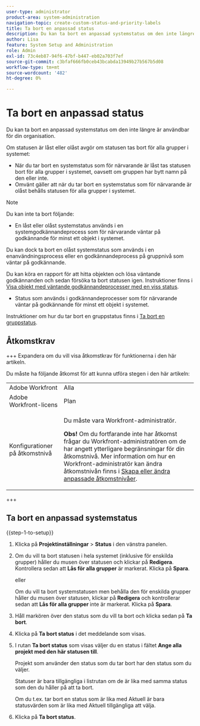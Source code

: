 ```yaml
---
user-type: administrator
product-area: system-administration
navigation-topic: create-custom-status-and-priority-labels
title: Ta bort en anpassad status
description: Du kan ta bort en anpassad systemstatus om den inte längre är användbar för din organisation.
author: Lisa
feature: System Setup and Administration
role: Admin
exl-id: 73c4eb87-94f6-47bf-b447-eb02a703f7ef
source-git-commit: c3bfaf666fb0ceb43bcabda13949b27b567b5d08
workflow-type: tm+mt
source-wordcount: '482'
ht-degree: 0%

---
```


# Ta bort en anpassad status

Du kan ta bort en anpassad systemstatus om den inte längre är användbar för din organisation.

Om statusen är låst eller olåst avgör om statusen tas bort för alla grupper i systemet:

* När du tar bort en systemstatus som för närvarande är låst tas statusen bort för alla grupper i systemet, oavsett om gruppen har bytt namn på den eller inte.
* Omvänt gäller att när du tar bort en systemstatus som för närvarande är olåst behålls statusen för alla grupper i systemet.


>[!NOTE]
>
>Du kan inte ta bort följande:
>
>* En låst eller olåst systemstatus används i en systemgodkännandeprocess som för närvarande väntar på godkännande för minst ett objekt i systemet.
>
>  Du kan dock ta bort en olåst systemstatus som används i en enanvändningsprocess eller en godkännandeprocess på gruppnivå som väntar på godkännande.
>
>  Du kan köra en rapport för att hitta objekten och lösa väntande godkännanden och sedan försöka ta bort statusen igen. Instruktioner finns i [Visa objekt med väntande godkännandeprocesser med en viss status](../../../administration-and-setup/customize-workfront/creating-custom-status-and-priority-labels/list-objects-pending-approval-certain-status.md).
>
>* Status som används i godkännandeprocesser som för närvarande väntar på godkännande för minst ett objekt i systemet.

Instruktioner om hur du tar bort en gruppstatus finns i [Ta bort en gruppstatus](../../../administration-and-setup/manage-groups/manage-group-statuses/delete-a-group-status.md).

## Åtkomstkrav

+++ Expandera om du vill visa åtkomstkrav för funktionerna i den här artikeln.

Du måste ha följande åtkomst för att kunna utföra stegen i den här artikeln:

<table style="table-layout:auto"> 
 <col> 
 <col> 
 <tbody> 
  <tr> 
   <td role="rowheader">Adobe Workfront</td> 
   <td>Alla</td> 
  </tr> 
  <tr> 
   <td role="rowheader">Adobe Workfront-licens</td> 
   <td>Plan</td> 
  </tr> 
  <tr> 
   <td role="rowheader">Konfigurationer på åtkomstnivå</td> 
   <td> <p>Du måste vara Workfront-administratör.</p> <p><b>Obs!</b> Om du fortfarande inte har åtkomst frågar du Workfront-administratören om de har angett ytterligare begränsningar för din åtkomstnivå. Mer information om hur en Workfront-administratör kan ändra åtkomstnivån finns i <a href="../../../administration-and-setup/add-users/configure-and-grant-access/create-modify-access-levels.md" class="MCXref xref">Skapa eller ändra anpassade åtkomstnivåer</a>.</p> </td> 
  </tr> 
 </tbody> 
</table>

+++

## Ta bort en anpassad systemstatus

{{step-1-to-setup}}

1. Klicka på **Projektinställningar** > **Status** i den vänstra panelen.

1. Om du vill ta bort statusen i hela systemet (inklusive för enskilda grupper) håller du musen över statusen och klickar på **Redigera**. Kontrollera sedan att **Lås för alla grupper** är markerat. Klicka på **Spara**.

   eller

   Om du vill ta bort systemstatusen men behålla den för enskilda grupper håller du musen över statusen, klickar på **Redigera** och kontrollerar sedan att **Lås för alla grupper** inte är markerat. Klicka på **Spara**.

1. Håll markören över den status som du vill ta bort och klicka sedan på **Ta bort**.
1. Klicka på **Ta bort status** i det meddelande som visas.
1. I rutan **Ta bort status** som visas väljer du en status i fältet **Ange alla projekt med den här statusen till**.

   Projekt som använder den status som du tar bort har den status som du väljer.

   Statuser är bara tillgängliga i listrutan om de är lika med samma status som den du håller på att ta bort.

   Om du t.ex. tar bort en status som är lika med Aktuell är bara statusvärden som är lika med Aktuell tillgängliga att välja.

1. Klicka på **Ta bort status**.
